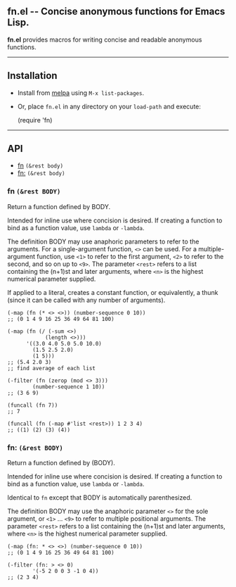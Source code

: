 fn.el -- Concise anonymous functions for Emacs Lisp.
-----

__fn.el__ provides macros for writing concise and readable anonymous functions.

------------------------------------------------------------

## Installation

* Install from [melpa](http://melpa.org/#/) using `M-x list-packages`.
* Or, place `fn.el` in any directory on your `load-path` and execute:

    (require 'fn)

------------------------------------------------------------

## API

* [fn](#fn-rest-body) `(&rest body)`
* [fn:](#fn-rest-body) `(&rest body)`

### fn `(&rest BODY)`

Return a function defined by BODY.

Intended for inline use where concision is desired.  If creating a function to
bind as a function value, use `lambda` or `-lambda`.

The definition BODY may use anaphoric parameters to refer to the arguments. For
a single-argument function, `<>` can be used. For a multiple-argument function,
use `<1>` to refer to the first argument, `<2>` to refer to the second, and so on
up to `<9>`. The parameter `<rest>` refers to a list containing the (n+1)st and
later arguments, where `<n>` is the highest numerical parameter supplied.

If applied to a literal, creates a constant function, or equivalently, a thunk
(since it can be called with any number of arguments).

    (-map (fn (* <> <>)) (number-sequence 0 10))
    ;; (0 1 4 9 16 25 36 49 64 81 100)

    (-map (fn (/ (-sum <>)
                (length <>)))
          '((3.0 4.0 5.0 5.0 10.0)
            (1.5 2.5 2.0)
            (1 5)))
    ;; (5.4 2.0 3)
    ;; find average of each list

    (-filter (fn (zerop (mod <> 3)))
            (number-sequence 1 10))
    ;; (3 6 9)

    (funcall (fn 7))
    ;; 7

    (funcall (fn (-map #'list <rest>)) 1 2 3 4)
    ;; ((1) (2) (3) (4))
    
### fn: `(&rest BODY)`

Return a function defined by (BODY).

Intended for inline use where concision is desired.  If creating a function to
bind as a function value, use `lambda` or `-lambda`.

Identical to `fn` except that BODY is automatically parenthesized.

The definition BODY may use the anaphoric parameter `<>` for the sole argument,
or `<1>` ... `<9>` to refer to multiple positional arguments. The parameter
`<rest>` refers to a list containing the (n+1)st and later arguments, where `<n>` is
the highest numerical parameter supplied.

    (-map (fn: * <> <>) (number-sequence 0 10))
    ;; (0 1 4 9 16 25 36 49 64 81 100)

    (-filter (fn: > <> 0)
            '(-5 2 0 0 3 -1 0 4))
    ;; (2 3 4)
